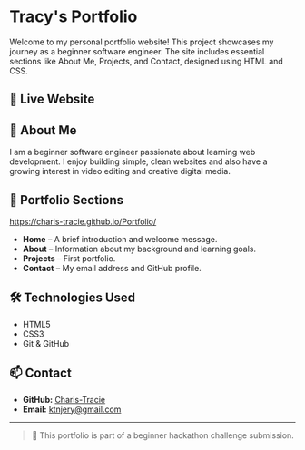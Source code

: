 # Tracy's Portfolio

Welcome to my personal portfolio website! This project showcases my journey as a beginner software engineer. The site includes essential sections like About Me, Projects, and Contact, designed using HTML and CSS.

## 🔗 Live Website


## 🧠 About Me
I am a beginner software engineer passionate about learning  web development. I enjoy building simple, clean websites and also have a growing interest in video editing and creative digital media.

## 📁 Portfolio Sections
https://charis-tracie.github.io/Portfolio/

- **Home** – A brief introduction and welcome message.
- **About** – Information about my background and learning goals.
- **Projects** – First portfolio.
- **Contact** – My email address and GitHub profile.

## 🛠 Technologies Used

- HTML5
- CSS3
- Git & GitHub

## 📫 Contact

- **GitHub:** [Charis-Tracie](https://github.com/Charis-Tracie)
- **Email:** [ktnjery@gmail.com](mailto:ktnjery@gmail.com)

---

> 📌 This portfolio is part of a  beginner hackathon challenge submission.



